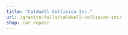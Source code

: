 ```yaml
---
title: "Caldwell Collision Inc."
url: /granite-falls/caldwell-collision-inc/
shop: car repair
---
```

